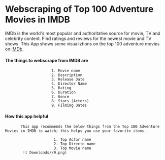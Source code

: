 # Webscraping  of Top 100 Adventure Movies in IMDB
IMDb is the world's most popular and authoritative source for movie, TV and celebrity content. Find ratings and reviews for the newest movie and TV shows.
This App shows some visualiztions on the top 100 adventure movies on [IMDb](https://www.imdb.com/).

####  The things to webscrape from IMDB are
        
                         1. Movie name
                         2. Description
                         3. Release Date
                         4. Director Name
                         5. Rating
                         6. Duration
                         7. Genre
                         8. Stars (Actors)
                         9. Filming Dates
                         
#### How this app helpful
           
           This app recommends the below things from the Top 100 Adventure Movies in IMDB to watch; this helps you use your favorite items.
                          
                          1. Top Actor name
                          2. Top Directo name
                          3. Top Movie name
            !( Downloads//9.png)              
                     
                         
